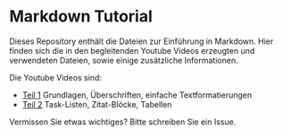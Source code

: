 # Markdown Tutorial

Dieses Repository enthält die Dateien zur Einführung in Markdown. Hier finden sich die in den begleitenden Youtube Videos erzeugten und verwendeten Dateien, sowie einige zusätzliche Informationen.

Die Youtube Videos sind:
- [Teil 1](https://youtu.be/tscVZ3VQvfs) Grundlagen, Überschriften, einfache Textformatierungen
- [Teil 2](https://youtu.be/8bYfCoZFuAg) Task-Listen, Zitat-Blöcke, Tabellen


Vermissen Sie etwas wichtiges? Bitte schreiben Sie ein Issue.
